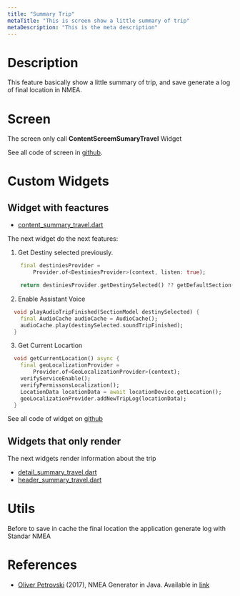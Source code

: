 ```yaml
---
title: "Summary Trip"
metaTitle: "This is screen show a little summary of trip"
metaDescription: "This is the meta description"
---
```


# Description

This feature basically show a little summary of trip, and save generate a log of final location in NMEA.

# Screen 


The screen only call **ContentScreemSumaryTravel** Widget

See all code of screen in [github](https://github.com/dflasso/app_movilidad/blob/3-maps-routes/lib/src/screens/summary_travel_screen.dart).

# Custom Widgets 

## Widget with feactures
- [content_summary_travel.dart](https://github.com/dflasso/app_movilidad/blob/3-maps-routes/lib/src/modules/summary_travel/content_summary_travel.dart)

The next widget do the next features:
1. Get Destiny selected previously.
```dart
    final destiniesProvider =
        Provider.of<DestiniesProvider>(context, listen: true);

    return destiniesProvider.getDestinySelected() ?? getDefaultSection();
```
2. Enable Assistant Voice
```dart
  void playAudioTripFinished(SectionModel destinySelected) {
    final AudioCache audioCache = AudioCache();
    audioCache.play(destinySelected.soundTripFinished);
  }
```

3. Get Current Locartion
```dart
  void getCurrentLocation() async {
    final geoLocalizationProvider =
        Provider.of<GeoLocalizationProvider>(context);
    verifyServiceEnable();
    verifyPermissonsLocalization();
    LocationData locationData = await locationDevice.getLocation();
    geoLocalizationProvider.addNewTripLog(locationData);
  }
```
See all code of widget on [github](https://github.com/dflasso/app_movilidad/blob/3-maps-routes/lib/src/modules/summary_travel/content_summary_travel.dart)

## Widgets that only render
The next widgets render information about the trip
- [detail_summary_travel.dart](https://github.com/dflasso/app_movilidad/blob/3-maps-routes/lib/src/modules/summary_travel/detail_summary_travel.dart)
- [header_summary_travel.dart](https://github.com/dflasso/app_movilidad/blob/3-maps-routes/lib/src/modules/summary_travel/header_summary_travel.dart)

# Utils
Before to save in cache the final location the application generate log with Standar NMEA

# References
- [Oliver Petrovski](https://github.com/opetrovski) (2017), NMEA Generator in Java. Available in [link](https://github.com/opetrovski/NMEA-Generator/blob/master/src/main/java/generator/nmea/GPS.java)